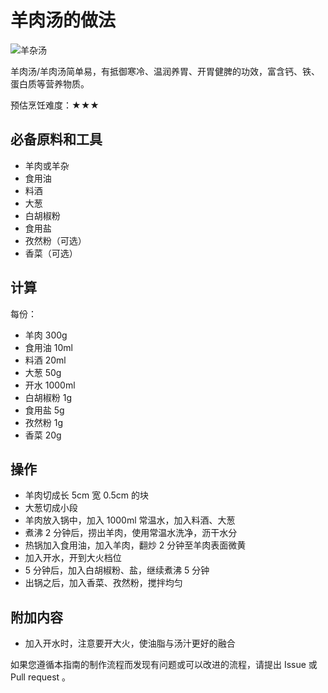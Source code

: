 # 羊肉汤的做法

![羊杂汤](羊肉汤.jpg)

羊肉汤/羊肉汤简单易，有抵御寒冷、温润养胃、开胃健脾的功效，富含钙、铁、蛋白质等营养物质。

预估烹饪难度：★★★

## 必备原料和工具

- 羊肉或羊杂
- 食用油
- 料酒
- 大葱
- 白胡椒粉
- 食用盐
- 孜然粉（可选）
- 香菜（可选）

## 计算

每份：

- 羊肉 300g
- 食用油 10ml
- 料酒 20ml
- 大葱 50g
- 开水 1000ml
- 白胡椒粉 1g
- 食用盐 5g
- 孜然粉 1g
- 香菜 20g

## 操作

- 羊肉切成长 5cm 宽 0.5cm 的块
- 大葱切成小段
- 羊肉放入锅中，加入 1000ml 常温水，加入料酒、大葱
- 煮沸 2 分钟后，捞出羊肉，使用常温水洗净，沥干水分
- 热锅加入食用油，加入羊肉，翻炒 2 分钟至羊肉表面微黄
- 加入开水，开到大火档位
- 5 分钟后，加入白胡椒粉、盐，继续煮沸 5 分钟
- 出锅之后，加入香菜、孜然粉，搅拌均匀

## 附加内容

- 加入开水时，注意要开大火，使油脂与汤汁更好的融合

如果您遵循本指南的制作流程而发现有问题或可以改进的流程，请提出 Issue 或 Pull request 。
